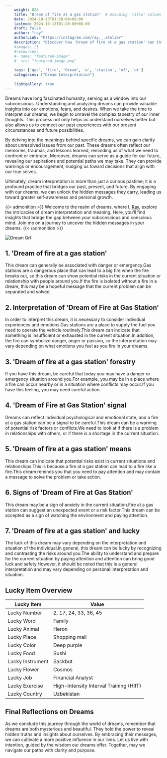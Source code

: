 ```yaml
---
    weight: 826
    title: "Dream of fire at a gas station"  # Assuming 'title' column exists
    date: 2024-10-13T01:20:00+08:00
    lastmod: 2024-10-13T01:20:00+08:00
    draft: false
    author: "ray"
    authorLink: "https://instagram.com/ray._.atelier"
    description: "Discover how 'Dream of fire at a gas station' can interpret your future and uncover its significant meanings in your life."
    #images: []
    #resources:
    #- name: "featured-image"
    #  src: "featured-image.png"
    
    tags: ['gas', 'fire', 'Dream', 'a', 'station', 'of', 'at']
    categories: ["Dream Interpretation"]
    
    lightgallery: true
---
```

    
Dreams have long fascinated humanity, serving as a window into our subconscious. Understanding and analyzing dreams can provide valuable insights into our emotions, fears, and desires. When we take the time to interpret our dreams, we begin to unravel the complex tapestry of our inner thoughts. This process not only helps us understand ourselves better but also allows us to connect our past experiences with our present circumstances and future possibilities.

By delving into the meanings behind specific dreams, we can gain clarity about unresolved issues from our past. These dreams often reflect our memories, traumas, and lessons learned, reminding us of what we need to confront or embrace. Moreover, dreams can serve as a guide for our future, revealing our aspirations and potential paths we may take. They can provide warnings or encouragement, nudging us toward decisions that align with our true selves.

Ultimately, dream interpretation is more than just a curious pastime; it is a profound practice that bridges our past, present, and future. By engaging with our dreams, we can unlock the hidden messages they carry, leading us toward greater self-awareness and personal growth.

{{< admonition >}}
Welcome to the realm of dreams, where I, [Ray](https://instagram.com/ray._.atelier), explore the intricacies of dream interpretation and meaning. Here, you’ll find insights that bridge the gap between your subconscious and conscious mind. Join me on a journey to uncover the hidden messages in your dreams.
{{< /admonition >}}

![Dream Grl](https://cdn.pixabay.com/photo/2017/11/02/03/35/gothic-2910057_1280.jpg "Dream Grl")

## 1. 'Dream of fire at a gas station'
This dream can generally be associated with danger or emergency.Gas stations are a dangerous place that can lead to a big fire when the fire breaks out, so this dream can show potential risks in the current situation or relationship with people around you.If the fire is isolated without a fire in a dream, this may be a hopeful message that the current problem can be separated and solved.

## 2. Interpretation of 'Dream of Fire at Gas Station'
In order to interpret this dream, it is necessary to consider individual experiences and emotions.Gas stations are a place to supply the fuel you need to operate the vehicle routinely.This dream can indicate that something is insufficient or exhausted in the current situation.In addition, the fire can symbolize danger, anger or passion, so the interpretation may vary depending on what emotions you feel as you fire in your dreams.

## 3. 'Dream of fire at a gas station' forestry
If you have this dream, be careful that today you may have a danger or emergency situation around you.For example, you may be in a place where a fire can occur nearby or in a situation where conflicts may occur.If you have this feeling, you may need careful action.

## 4. 'Dream of Fire at Gas Station' signal
Dreams can reflect individual psychological and emotional state, and a fire at a gas station can be a signal to be careful.This dream can be a warning of potential risk factors or conflicts.We need to look at if there is a problem in relationships with others, or if there is a shortage in the current situation.

## 5. 'Dream of fire at a gas station' means
This dream can indicate that potential risks exist in current situations and relationships.This is because a fire at a gas station can lead to a fire like a fire.This dream reminds you that you need to pay attention and may contain a message to solve the problem or take action.

## 6. Signs of 'Dream of Fire at Gas Station'
This dream may be a sign of anxiety in the current situation.Fire at a gas station can suggest an unexpected event or a risk factor.This dream can be accepted as a sign of watching the environment and paying attention.

## 7. 'Dream of fire at a gas station' and lucky
The luck of this dream may vary depending on the interpretation and situation of the individual.In general, this dream can be lucky by recognizing and contrasting the risks around you.The ability to understand and prepare for the current situation by paying attention and attention can bring good luck and safety.However, it should be noted that this is a general interpretation and may vary depending on personal interpretation and situation.

## Lucky Item Overview
| Lucky Item          | Value              |
|---------------|--------------------|
| Lucky Number        | 2, 17, 24, 33, 36, 45  |
| Lucky Word          | Family |
| Lucky Animal        | Heron |
| Lucky Place         | Shopping mall     |
| Lucky Color         | Deep purple     |
| Lucky Food          | Sushi      |
| Lucky Instrument    | Sackbut |
| Lucky Flower        | Cosmos    |
| Lucky Job           | Financial Analyst       |
| Lucky Exercise      | High-Intensity Interval Training (HIIT)  |
| Lucky Country       | Uzbekistan    |


##  Final Reflections on Dreams

As we conclude this journey through the world of dreams, remember that dreams are both mysterious and beautiful. They hold the power to reveal hidden truths and insights about ourselves. By embracing their messages, we can cultivate a more positive influence in our lives. Let us live with intention, guided by the wisdom our dreams offer. Together, may we navigate our paths with clarity and purpose.
